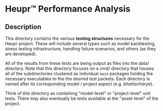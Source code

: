 # Heupr&trade; Performance Analysis

## Description

This directory contains the various **testing structures** necessary for the
Heupr project. These will include several types such as model
backtesting, stress testing infrastructure, handling failure scenarios, and
others (as they are developed).  

All of the results from these tests are being output as files into the data/
directory. Note that this directory focuses on a cmd/ directory that houses
all of the subdirectories clustered as individual `main` packages holding the
necessary executables to fire the desired test packets. Each directory is named
after its corresponding model / project aspect (e.g. *bhattacharya*).  

Think of this directory as containing "model-level" or "project-level" unit
tests. There may also eventually be tests available at the "asset-level" of the
project.  
